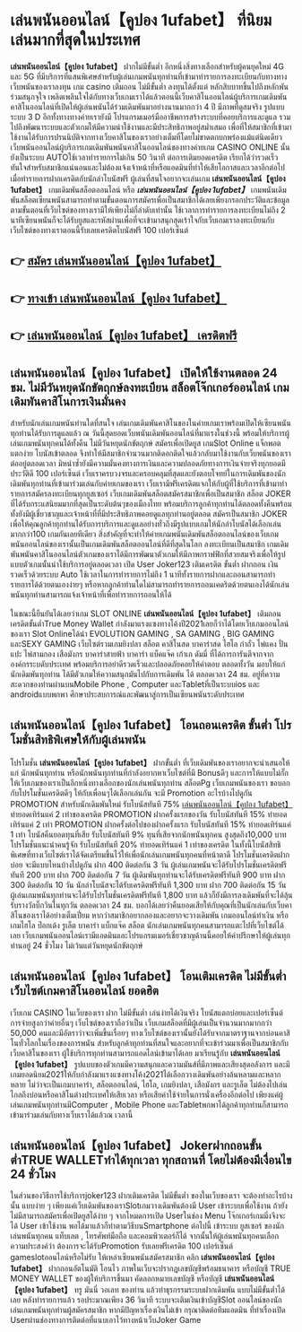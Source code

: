 # เล่นพนันออนไลน์【คูปอง 1ufabet】  ที่นิยมเล่นมากที่สุดในประเทศ

**เล่นพนันออนไลน์【คูปอง 1ufabet】** ฝากไม่มีขั้นต่ำ  อีกหนึ่งสิ่งทางเลือกสำหรับผู้คนยุคใหม่ 4G และ 5G ที่มีบริการที่แสนพิเศษสำหรับผู้เล่นเกมพนันทุกท่านที่เข้ามาทำรายการลงทะเบียนกับทางทางเว็บพนันของเราลงทุน เกม casino  เติมถอน ไม่มีขั้นต่ำ ลงทุนได้ตั้งแต่ หลักสิบบาทขึ้นไปถึงหลักพัน ร่วมสนุกจุใจ เพลิดเพลินใจได้กับทางเว็บเกมเราได้แล้วตอนนี้เว็บคาสิโนออนไลน์ผู้บริการเกมเดิมพันคาสิโนออนไลน์ที่เปิดให้ผู้เล่นพนันได้ร่วมเดิมพันมาอย่างนานมากกว่า 4 ปี มีภาพที่ดูสมจริง รูปแบบระบบ 3 D
อีกทั้งทางทางค่ายเรายังมี โปรแกรมเมอร์มืออาชีพการสร้างระบบที่คอยบริการและดูแล  รวมไปถึงพัฒนาระบบและตัวเกมให้มีความน่าใช้งานและมีประสิทธิภาพอยู่สม่ำเสมอ เพื่อที่ให้สมาชิกที่เข้ามาใช้งานได้รับการปรนนิบัติจากทางเว็บคาสิโนของเราอย่างเต็มที่โดยไม่ขาดตกบกพร่องแม้แต่นิดเดียว เว็บพนันออนไลน์ผู้บริการเกมเดิมพันพนันคาสิโนออนไลน์ของทางค่ายเกม CASINO ONLINE นั้นยังเป็นระบบ AUTOใช้เวลาทำรายการไม่เกิน 50 วินาที ต่อการเติมยอดเครดิต เรียกได้ว่ารวดเร็ว ทันใจสำหรับสมาชิกแน่นอนและไม่ต้องแจ้งเจ้าหน้าที่หรือแอดมินที่ทำให้เสียโอกาสและเวลาอีกต่อไปเมื่อทำรายการฝากเครดิตกับนักล่าโบนัสฟรี
ผู้เล่นที่สนใจอยากจะเล่นเกม **เล่นพนันออนไลน์【คูปอง 1ufabet】** เกมเดิมพันสล็อตออนไลน์ หรือ ***เล่นพนันออนไลน์【คูปอง 1ufabet】*** เกมพนันเดิมพันสล็อตเซียนพนันสามารถทำตามขั้นตอนการสมัครเพื่อเป็นสมาชิกได้เลยเพียงกรอกประวัติและข้อมูลตามขั้นตอนที่เว็บไซต์ของทางเรามีให้เพียงไม่กี่ลำดับเท่านั้น ใช้เวลาการทำรายการลงทะเบียนไม่ถึง 2 นาทีเซียนพนันก็จะได้รับยูสและรหัสผ่านเพื่อที่จะเข้ามาสนุกสุดเร้าใจกับเว็บเกมเราลงทะเบียนกับเว็บไซต์ของทางเราตอนนี้รับเลยเครดิตโบนัสฟรี 100 เปอร์เซ็นต์ 

## 👉 [สมัคร เล่นพนันออนไลน์【คูปอง 1ufabet】](https://archa888.com/)
## 👉 [ทางเข้า เล่นพนันออนไลน์【คูปอง 1ufabet】](https://archa888.com/)
## 👉 [เล่นพนันออนไลน์【คูปอง 1ufabet】 เครดิตฟรี](https://archa888.com/)

## เล่นพนันออนไลน์【คูปอง 1ufabet】 เปิดให้ใช้งานตลอด  24 ชม. ไม่มีวันหยุดนักขัตฤกษ์ลงทะเบียน สล็อตโจ๊กเกอร์ออนไลน์ เกมเดิมพันคาสิโนการเงินมั่นคง

สำหรับนักเล่นเกมพนันท่านใดที่สนใจ เล่นเกมเดิมพันคาสิโนของในค่ายเกมเราพร้อมเปิดให้เซียนพนันทุกท่านได้รับการดูแลแล้ว ณ วันนี้สุดยอดเว็บพนันเดิมพันออนไลน์ที่มาแรงในช่วงนี้ พร้อมให้บริการผู้เล่นเกมพนันทุกคนได้ทั้งคืน ไม่มีวันหยุดนักขัตฤกษ์ สมัครเพื่อเปิดยูส เกมSlot Online แจ็กพอตแตกง่าย โบนัสเข้าตลอด จึงทำให้มีสมาชิกจำนวนมากติดอกติดใจแล้วกลับมาใช้งานกับเว็บพนันของเราต่ออยู่ตลอดเวลา มิหนำซ้ำยังมีความมั่นคงทางการเงินและความปลอดภัยทางการเงินจ่ายจริงทุกยอดมีประวัติดี 100 เปอร์เซ็นต์ เว็บเราครบวงจรและครอบคลุมที่สุดและยังตอบโจทย์ในการเดิมพันของนักเดิมพันทุกท่านที่เข้ามาร่วมเล่นกับค่ายเกมของเรา
เว็บเรามีฟรีเครดิตแจกให้กับผู้ที่ใช้บริการที่เข้ามาทำรายการสมัครลงทะเบียนทุกยูสเซอร์ เว็บเกมเดิมพันสล็อตสมัครสมาชิกเพื่อเป็นสมาชิก สล็อต JOKER ที่ได้รับกระแสนิยมมากที่สุดเป็นระดับต้นๆของเมืองไทย พร้อมบริการลูกค้าทุกท่านได้ตลอดทั้งคืนพร้อมทั้งยังมีผู้เชี่ยวชาญและเจ้าหน้าที่ที่มีประสิทธิภาพคอยดูแลทุกท่านอยู่ตลอด สมัครเป็นสมาชิก JOKER เพื่อให้คุณลูกค้าทุกท่านได้รับการบริการและดูแลอย่างทั่วถึงมีรูปแบบเกมให้นักล่าโบนัสได้เลือกเล่นมากกว่า100 เกมกันเลยทีเดียว
สิ่งสำคัญที่จะทำให้ค่ายเกมพนันเดิมพันสล็อตออนไลน์ของเว็บเกมพนันออนไลน์ของเรานั้นเป็นเกมเดิมพันสล็อตออนไลน์ที่ดีที่สุดในโลก ลงทะเบียนเป็นสมาชิก  เกมเดิมพันพนันคาสิโนออนไลน์ตัวเกมของเราได้มีการพัฒนาตัวเกมให้มีภาพกราฟฟิกที่สวยสมจริงเพื่อให้รูปแบบตัวเกมนั้นน่าใช้บริการอยู่ตลอดเวลา เปิด User Joker123 เติมเครดิต ขั้นต่ำ ฝากถอน เงินรวดเร็วด้วยระบบ Auto ใช้เวลาในการทำรายการไม่ถึง 1 นาทีทั้งรายการฝากและถอนสามารถทำรายการได้ด้วยตนเองง่ายๆ หรือหากลูกค้าท่านใดไม่สามารถทำรายการถอนเคดริตด้วยตนเองได้นักเล่นพนันทุกท่านสามารถแจ้งเจ้าหน้าที่เพื่อทำรายการถอนให้ได้

ในขณะนี้ยืนยันได้เลยว่าเกม SLOT ONLINE  **เล่นพนันออนไลน์【คูปอง 1ufabet】** เติมถอนเครดิตขั้นต่ำTrue Money Wallet กำลังมาแรงแซงทางโค้งปี2021เลยก็ว่าได้โดยเว็บเกมออนไลน์ของเรา Slot Onlineได้นำ EVOLUTION GAMING , SA GAMING , BIG GAMING และSEXY GAMING เว็บไซต์รวมเกมยิงปลา สล็อต คาสิโนสด บาคาร่าสด ไฮโล กำถั่ว ไพ่แคง ปั่นแปะ ไพ่สามกอง เสือมังกร บาคาร่าสายฟ้า บาคาร่า แบ็คแจ๊ค เก้าเก ดัมมี่ ที่ได้การการันตีจากจากองค์กรระบดับประเทศ พร้อมบริการอย่าดีรวดเร็วและปลอดภัยคอยให้คำตอบ ตลอดทั้งวัน มอบให้แก่นักเดิมพันทุกท่าน ได้มีตัวเกมให้ความสนุกมันไปกับการเดิมพัน ได้ ตลอดเวลา 24 ชม. อยู่ที่ความสะดวกของท่านผ่านบนMobile Phone , Computer และTabletที่เป็นระบบios และ androidแบบพกพา ศึกษาประสบการณ์และพัฒนาสู่การเป็นเซียนพนันระดับประเทศ

## เล่นพนันออนไลน์【คูปอง 1ufabet】 โอนถอนเครดิต ขั้นต่ำ โปรโมชั่นสิทธิพิเศษให้กับผู้เล่นพนัน

โปรโมชั่น **เล่นพนันออนไลน์【คูปอง 1ufabet】** ฝากขั้นต่ำ ที่เว็บเดิมพันของเราอยากจะนำเสนอให้แก่  นักพนันทุกท่าน หรือนักพนันทุกท่านที่กำลังอยากหาเว็บไซต์ที่มี Bonusดีๆ และการให้แบบไม่กั๊ก ให้เว็บเกมของเราเป็นอีกหนึ่งทางเลือกของนักเล่นพนันทุกท่าน สล็อตPg เว็บเกมพนันของเรา ขอบอกกับโปรโมชั่นเครดิตดีๆ ให้กับเพื่อนๆได้เลือกเล่นกัน จะมี Promotion อะไรบ้างไปดูกัน
 PROMOTION สำหรับนักเดิมพันใหม่ รับโบนัสทันที 75% [เล่นพนันออนไลน์【คูปอง 1ufabet】](https://archa888.com/) ทำยอดเทิร์นแค่ 2 เท่าของเครดิต
 PROMOTION ฝากครั้งแรกของวัน รับโบนัสทันที 15% ทำยอดเทิร์นแค่ 2 เท่า
 PROMOTION ฝากครั้งต่อไปของฝากครั้งแรก รับโบนัสทันที 15% ทำยอดเทิร์นแค่ 1 เท่า
โบนัสคืนยอดทุนที่เสีย รับโบนัสทันที 9% ทุนที่เสียจากนักพนันทุกคน สูงสุดถึง10,000 บาท
โปรโมชั่นแนะนำคนรู้จัก รับโบนัสทันที 20% ทำยอดเทิร์นแค่ 1 เท่าของเครดิต
ในทั้งนี้โบนัสสิทธิพิเศษที่ทางเว็บไซต์เราได้จัดเตรียมขึ้นไว้ให้เพื่อนักเล่นเกมพนันทุกคนที่หน้าตาดี โปรโมชั่นเครดิตฝากบ่อย จะมีแบบไหนบ้างไปดูกัน
ฝาก 400 ติดต่อกัน 3 วัน ผู้เล่นเกมพนันจะได้รับโปรโมชั่นเครดิตฟรีทันที 200 บาท
ฝาก 700 ติดต่อกัน 7 วัน ผู้เดิมพันทุกท่านจะได้รับเครดิตฟรีทันที 900 บาท
ฝาก 300 ติดต่อกัน 10 วัน นักล่าโบนัสจะได้รับเครดิตฟรีทันที 1,300 บาท
ฝาก 700 ติดต่อกัน 15 วัน ผู้เล่นเกมพนันทุกท่านจะได้รับโปรโมชั่นเครดิตฟรีทันที 1,800 บาท
แล้วก็ยังมีการลงเดิมพันที่จะได้ลุ้นรับรางวัลบิ๊กวินในทุกวัน ตลอดเวลา 24 ชม. บอกได้เลยว่าคืนยอดเสียให้กับคุณที่เป็นนักเล่นกับเว็บคาสิโนของเราได้อย่างเต็มเปี่ยม หากว่าสมาชิกอยากลองและอยากจะวางเดิมพัน เกมออนไลน์ทำเงิน หรือเกมไฮโล ป๊อกเด้ง รูเล็ต บาคาร่า แบ็กแจ๊ค สล็อต นักเล่นเกมพนันทุกคนสามารถแตะไปที่เว็บไซต์ได้เลย เว็บเกมพนันออนไลน์เรามีแอดมินและโปรแกรมเมอร์เชี่ยวชาญด้านนี้คอยให้คำปรึกษาให้ผู้เล่นทุกท่านอยู่ 24 ชั่วโมง ไม่เว้นแต่วันหยุดนักขัตฤกษ์

## เล่นพนันออนไลน์【คูปอง 1ufabet】 โอนเติมเครดิต ไม่มีขั้นต่ำ  เว็บไซต์เกมคาสิโนออนไลน์ ยอดฮิต

เว็บเกม CASINO ในเว็บของเรา ฝาก ไม่มีขั้นต่ำ เล่นง่ายได้เงินจริง โบนัสแตกบ่อยและเปอร์เซ็นต์การจ่ายสูงกว่าค่ายอื่นๆ เว็บไซต์ของเราถือว่าเป็น เว็บเกมสล็อตที่มีผู้เล่นเป็นจำนวนมากมากกว่า 50,000 คนและมีอัตราว่าจะเพิ่มขึ้นเรื่อยๆ ทางเว็บไซต์ของเรานั้นยังได้รับจากมาตราฐานจากบ่อนคาสิโนทั่วโลกในเรื่องของการพนัน สำหรับลูกค้าทุกท่านที่สนใจและอยากที่จะเข้าร่วมมาเพื่อเป็นสมาชิกกับเว็บคาสิโนของเรา ผู้ใช้บริการทุกท่านสามารถแอดไลน์เข้ามาได้เลย
	มาเรียนรู้กับ **เล่นพนันออนไลน์【คูปอง 1ufabet】** รูปแบบของตัวเกมมีความสนุกและความมันส์ที่มีภาพและเสียงสุดอลังการ และมีเกมยอดนิยม2021ให้กับกำลังมาแรงแซงทางโค้ง2021ได้เลือกวางเดิมพันอย่างล้นหลามและหลากหลาย  ไม่ว่าจะเป็นเกมบาคาร่า, สล็อตออนไลน์, ไฮโล, เกมยิงปลา, เสือมังกร และรูเล็ต ไม่ต้องไปเล่นไกลถึงบ่อนหรือคาสิโนต่างประเทศให้เสียเวลา หรือเสียค่าใช้จ่ายในการนั่งเครื่องอีกต่อไป เพียงแค่ผู้เล่นเกมพนันทุกท่านมีComputer , Mobile Phone และTabletพกพาได้ลูกค้าทุกท่านก็สามารถเข้ามาร่วมเล่นกับทางเว็บเราได้แล้วณ เวลานี้

## เล่นพนันออนไลน์【คูปอง 1ufabet】 Jokerฝากถอนขั้นต่ำTRUE WALLETทำได้ทุกเวลา ทุกสถานที่ โดยไม่ต้องมีเงื่อนไข 24 ชั่วโมง

ในส่วนของวิธีการใช้บริการjoker123 ฝากเติมเครดิต ไม่มีขั้นต่ำ ของในเว็บของเรา จะต้องทำอะไรบ้างนั้น แบบง่าย ๆ เพียงแค่เว็บเดิมพันของเราSlotเกมวางเดิมพันต้องมี User เข้าระบบเพื่อใช้งาน ถ้ายังไม่มีสามารถสมัครเพื่อเปิดยูสได้ง่าย ๆ จากโหมดการเปิด Userในช่อง Menu โจ๊กเกอร์เกมมิ่งจึงจะได้ User เข้าใช้งาน พอได้มาแล้วก็ทำตามวิธีบนSmartphone ต่อไปนี้
เข้าระบบ ยูสเซอร์  ของนักเล่นพนันทุกคน แท็บเลต , โทรศัพท์มือถือ และคอมพิวเตอร์ก็ได้
จากนั้นให้ผู้เล่นพนันทุกคนเลือกความประสงค์ว่า ต้องการจะได้รับPromotion รับเลยฟรีเครดิต 100 เปอร์เซ็นต์  gameslotออนไลน์หรือไม่รับ
ให้เหล่าเซียนพนันสมัครสมาชิก คลิก **เล่นพนันออนไลน์【คูปอง 1ufabet】** ฝากถอนอัตโนมัติ โอนไว ภาพในเว็บจะปรากฏเลขบัญชีพร้อมธนาคาร หรือบัญชี TRUE MONEY WALLET ของผู้ให้บริการขึ้นมา
คัดลอกหมายเลขบัญชี หรือบัญชี **เล่นพนันออนไลน์【คูปอง 1ufabet】** ทรู มันนี่ วอเลท ของท่าน แล้วทำธุรกรรมระบบฝากเดิมพัน แบบไม่มีขั้นต่ำได้เลย
หลังทำรายการแล้ว รอประมาณเพียง 36 วินาที ระบบจะเติมเงินเข้าบัญชีSlot ออนไลน์ของนักเล่นเกมพนันทุกท่านผู้สมัครสมาชิก
หากมีปัญหาเรื่องเงินไม่เข้า กรุณาติดต่อทีมแอดมิน ที่ทำเรื่องเปิด Userผ่านช่องทางการติดต่อที่แนบเอาไว้ทางหน้าเว็บJoker Game


